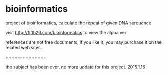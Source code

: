 bioinformatics
==============

project of bioinformatics, calculate the repeat of given DNA serquence

visit http://fifth26.com/bioinformatics to view the alpha ver

references are not free documents, if you like it, you may purchase it on the related web sites.

==============

the subject has been over, no more uodate for this project.
2015.1.16
